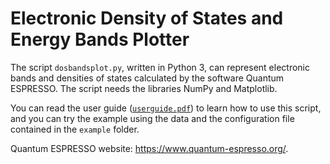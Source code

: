 # Electronic Density of States and Energy Bands Plotter 

The script `dosbandsplot.py`, written in Python 3, can represent electronic bands and densities of states calculated by the software Quantum ESPRESSO. The script needs the libraries NumPy and Matplotlib.

You can read the user guide ([`userguide.pdf`](https://github.com/andresmegias/qe-dosbandsplot/blob/main/userguide.pdf)) to learn how to use this script, and you can try the example using the data and the configuration file contained in the `example` folder.

Quantum ESPRESSO website: https://www.quantum-espresso.org/.
